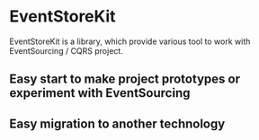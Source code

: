 # EventStoreKit #

EventStoreKit is a library, which provide various tool to work with EventSourcing / CQRS project.

## Easy start to make project prototypes or experiment with EventSourcing

## Easy migration to another technology
